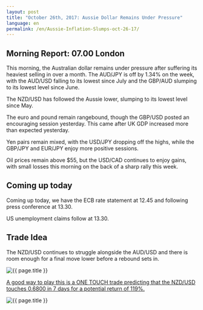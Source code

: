 ```yaml
---
layout: post
title: "October 26th, 2017: Aussie Dollar Remains Under Pressure"
language: en
permalink: /en/Aussie-Inflation-Slumps-oct-26-17/
---
```

## Morning Report: 07.00 London

This morning, the Australian dollar remains under pressure after suffering its heaviest selling in over a month. The AUD/JPY is off by 1.34% on the week, with the AUD/USD falling to its lowest since July and the GBP/AUD slumping to its lowest level since June. 

The NZD/USD has followed the Aussie lower, slumping to its lowest level since May. 

The euro and pound remain rangebound, though the GBP/USD posted an encouraging session yesterday. This came after UK GDP increased more than expected yesterday. 

Yen pairs remain mixed, with the USD/JPY dropping off the highs, while the GBP/JPY and EUR/JPY enjoy more positive sessions. 

Oil prices remain above $55, but the USD/CAD continues to enjoy gains, with small losses this morning on the back of a sharp rally this week. 

## Coming up today 

Coming up today, we have the ECB rate statement at 12.45 and following press conference at 13.30. 

US unemployment claims follow at 13.30. 

## Trade Idea

The NZD/USD continues to struggle alongside the AUD/USD and there is room enough for a final move lower before a rebound sets in. 

<img class="post-image" src="{{ site.url }}/images/oct/2017-10-26_05-48-12.jpg" alt="{{ page.title }}" title="{{ page.title }}">

<a href="%LINK%%?currency=GBP&market=forex&underlying=frxNZDUSD&formname=touchnotouch&duration_amount=7&duration_units=d&amount=10&amount_type=payout&expiry_type=duration&barrier=0.6800" target="_blank">A good way to play this is a ONE TOUCH trade predicting that the NZD/USD touches 0.6800 in 7 days for a potential return of 119%.</a>

<img class="post-image" src="{{ site.url }}/images/oct/2017-10-26_05-48-43.jpg" alt="{{ page.title }}" title="{{ page.title }}">

